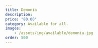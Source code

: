 ```yaml
---
title: Demonia
description:
price: "80.00"
category: Available for all.
images: 
    - /assets/img/available/demonia.jpg
order: 500
---
```

